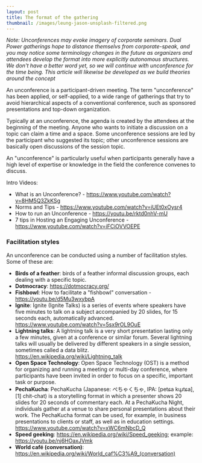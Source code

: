 ```yaml
---
layout: post
title: The format of the gathering
thumbnail: /images/leung-jason-unsplash-filtered.png
---
```


*Note: Unconferences may evoke imagery of corporate seminars. Dual Power gatherings hope to distance themselvs from corporate-speak, and you may notice some terminology changes in the future as organizers and attendees develop the format into more explicitly autonomous structures. We don't have a better word yet, so we will continue with unconference for the time being. This article will likewise be developed as we build theories around the concept*

An unconference is a participant-driven meeting. The term "unconference" has been applied, or self-applied, to a wide range of gatherings that try to avoid hierarchical aspects of a conventional conference, such as sponsored presentations and top-down organization.

Typically at an unconference, the agenda is created by the attendees at the beginning of the meeting. Anyone who wants to initiate a discussion on a topic can claim a time and a space. Some unconference sessions are led by the participant who suggested its topic; other unconference sessions are basically open discussions of the session topic.

An "unconference" is particularly useful when participants generally have a high level of expertise or knowledge in the field the conference convenes to discuss.

Intro Videos:

- What is an Unconference? - https://www.youtube.com/watch?v=8HM5Q3ZkKSg
- Norms and Tips - https://www.youtube.com/watch?v=iUEt0xOysr4
- How to run an Unconference - https://youtu.be/rktd0nhV-mU
- 7 tips in Hosting an Engaging Unconference - https://www.youtube.com/watch?v=iFCiOVVOEPE


### Facilitation styles

An unconference can be conducted using a number of facilitation styles. Some of these are:
    
- **Birds of a feather**: birds of a feather informal discussion groups, each dealing with a specific topic.
- **Dotmocracy**: https://dotmocracy.org/
- **Fishbowl**: How to facilitate a "fishbowl" conversation - https://youtu.be/d5Mu3wxybpA
- **Ignite**:  Ignite (Ignite Talks) is a series of events where speakers have five minutes to talk on a subject accompanied by 20 slides, for 15 seconds each, automatically advanced. https://www.youtube.com/watch?v=5sx9rOL9OuE
- **Lightning talks**: A lightning talk is a very short presentation lasting only a few minutes, given at a conference or similar forum. Several lightning talks will usually be delivered by different speakers in a single session, sometimes called a data blitz. https://en.wikipedia.org/wiki/Lightning_talk
- **Open Space Technology**: Open Space Technology (OST) is a method for organizing and running a meeting or multi-day conference, where participants have been invited in order to focus on a specific, important task or purpose.
- **PechaKucha**:  PechaKucha (Japanese: ぺちゃくちゃ, IPA: [petɕa kɯ̥tɕa],[1] chit-chat) is a storytelling format in which a presenter shows 20 slides for 20 seconds of commentary each. At a PechaKucha Night, individuals gather at a venue to share personal presentations about their work. The PechaKucha format can be used, for example, in business presentations to clients or staff, as well as in education settings. https://www.youtube.com/watch?v=xWC6mNbcD_Q
- **Speed geeking**: https://en.wikipedia.org/wiki/Speed_geeking; example: https://youtu.be/nj6HOaxJVmk
- **World café (conversation)**: https://en.wikipedia.org/wiki/World_caf%C3%A9_(conversation)